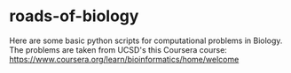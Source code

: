# roads-of-biology
Here are some basic python scripts for computational problems in Biology.
The problems are taken from UCSD's this Coursera course: https://www.coursera.org/learn/bioinformatics/home/welcome
